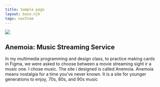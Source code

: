 ```yaml
---
title: Sample page
layout: base.njk
tags: navItem
---
```

<section class="container"> 
<div>
 <img src="/images/anemoia2.png"> 
</div>
  
<div>
  <h1>Anemoia: Music Streaming Service</h1>
  <p>In my multimedia programming and design class, to practice making cards in Figma, we were asked to choose between a movie streaming sight ir a music one. I chose music. The site i designed is called Anemoia. Anemoia means nostalgia for a time you've never known. It is a site for younger generations to enjoy, 70s, 80s, and 90s music  </p>
</div>
</section>